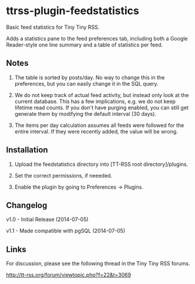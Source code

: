ttrss-plugin-feedstatistics
===========================

Basic feed statistics for Tiny Tiny RSS. 

Adds a statistics pane to the feed preferences tab, including both a Google Reader-style one line summary and a table of statistics per feed.

Notes
-----

1) The table is sorted by posts/day. No way to change this in the preferences, but you can easily change it in the SQL query.

2) We do not keep track of actual feed activity, but instead only look at the current database. This has a few implications, e.g. we do not keep lifetime read counts. 
If you don't have purging enabled, you can still get generate them by modifying the default interval (30 days). 

3) The items per day calculation assumes all feeds were followed for the entire interval. If they were recently added, the value will be wrong.

Installation
------------

1) Upload the feedstatistics directory into [TT-RSS root directory]/plugins.

2) Set the correct permissions, if neeeded.

3) Enable the plugin by going to Preferences -> Plugins.

Changelog
---------

v1.0 - Initial Release (2014-07-05)

v1.1 - Made compatible with pgSQL (2014-07-05)

Links
-----

For discussion, please see the following thread in the Tiny Tiny RSS forums.

http://tt-rss.org/forum/viewtopic.php?f=22&t=3069